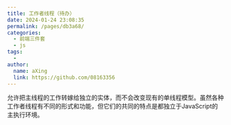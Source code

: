 ```yaml
---
title: 工作者线程（待办）
date: 2024-01-24 23:08:35
permalink: /pages/db3a68/
categories:
  - 前端三件套
  - js
tags:
  - 
author: 
  name: aXing
  link: https://github.com/08163356
---
```


允许把主线程的工作转嫁给独立的实体，而不会改变现有的单线程模型。虽然各种工作者线程有不同的形式和功能，但它们的共同的特点是都独立于JavaScript的主执行环境。<!-- more -->
